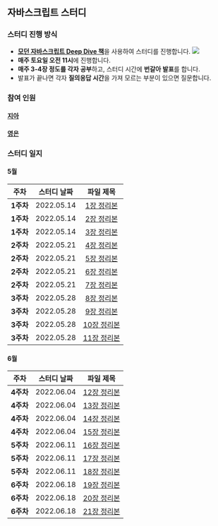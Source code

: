 ## 자바스크립트 스터디
### 스터디 진행 방식

- [**모던 자바스크립트 Deep Dive 책**](https://book.naver.com/bookdb/book_detail.nhn?bid=16710547)을 사용하여 스터디를 진행합니다.
    ![](https://velog.velcdn.com/images/cil05265/post/8b447e1e-2778-455d-8729-21da5eb712b4/image.png)
- **매주 토요일 오전 11시**에 진행합니다.
- **매주 3-4장 정도를 각자 공부**하고, 스터디 시간에 **번갈아 발표**를 합니다.
- 발표가 끝나면 각자 **질의응답 시간**을 가져 모르는 부분이 있으면 질문합니다.

### 참여 인원
#### [지아](https://github.com/yujiah-github)
#### [영은](https://github.com/yeun38)

### 스터디 일지
#### 5월
|주차|스터디 날짜|파일 제목|
|:-------:|:-------:|:-------:|
|**1주차**|2022.05.14|[1장 정리본](https://github.com/yujiah-github/JavascriptStudy/blob/main/%EC%A7%80%EC%95%84/1week/Chapter1.md)|
|**1주차**|2022.05.14|[2장 정리본](https://github.com/yujiah-github/JavascriptStudy/tree/main/%EC%A7%80%EC%95%84/1week/Chapter2.md)|
|**1주차**|2022.05.14|[3장 정리본](https://github.com/yujiah-github/JavascriptStudy/tree/main/%EC%A7%80%EC%95%84/1week/Chapter3.md)|
|**2주차**|2022.05.21|[4장 정리본](https://github.com/yujiah-github/JavascriptStudy/tree/main/%EC%A7%80%EC%95%84/2week/Chpater4.md)|
|**2주차**|2022.05.21|[5장 정리본](https://github.com/yujiah-github/JavascriptStudy/tree/main/%EC%A7%80%EC%95%84/2week/Chapter5.md)|
|**2주차**|2022.05.21|[6장 정리본](https://github.com/yujiah-github/JavascriptStudy/tree/main/%EC%A7%80%EC%95%84/2week/Chapter6.md)|
|**2주차**|2022.05.21|[7장 정리본](https://github.com/yujiah-github/JavascriptStudy/tree/main/%EC%A7%80%EC%95%84/2week/Chapter7.md)|
|**3주차**|2022.05.28|[8장 정리본](https://github.com/yujiah-github/JavascriptStudy/blob/main/%EC%A7%80%EC%95%84//3week/Chapter8.md)|
|**3주차**|2022.05.28|[9장 정리본](https://github.com/yujiah-github/JavascriptStudy/blob/main/%EC%A7%80%EC%95%84//3week/Chapter9.md)|
|**3주차**|2022.05.28|[10장 정리본](https://github.com/yujiah-github/JavascriptStudy/blob/main/%EC%A7%80%EC%95%84//3week/Chapter10.md)|
|**3주차**|2022.05.28|[11장 정리본](https://github.com/yujiah-github/JavascriptStudy/blob/main/%EC%A7%80%EC%95%84//3week/Chapter11.md)|

#### 6월
|주차|스터디 날짜|파일 제목|
|:-------:|:-------:|:-------:|
|**4주차**|2022.06.04|[12장 정리본](https://github.com/yujiah-github/JavascriptStudy/blob/main/%EC%A7%80%EC%95%84//4week/Chapter12.md)|
|**4주차**|2022.06.04|[13장 정리본](https://github.com/yujiah-github/JavascriptStudy/blob/main/%EC%A7%80%EC%95%84//4week/Chapter13.md)|
|**4주차**|2022.06.04|[14장 정리본](https://github.com/yujiah-github/JavascriptStudy/blob/main/%EC%A7%80%EC%95%84//4week/Chapter14.md)|
|**4주차**|2022.06.04|[15장 정리본](https://github.com/yujiah-github/JavascriptStudy/blob/main/%EC%A7%80%EC%95%84//4week/Chapter15.md)|
|**5주차**|2022.06.11|[16장 정리본](https://github.com/yujiah-github/JavascriptStudy/blob/main/%EC%A7%80%EC%95%84//5week/Chapter16.md)|
|**5주차**|2022.06.11|[17장 정리본](https://github.com/yujiah-github/JavascriptStudy/blob/main/%EC%A7%80%EC%95%84//5week/Chapter17.md)|
|**5주차**|2022.06.11|[18장 정리본](https://github.com/yujiah-github/JavascriptStudy/blob/main/%EC%A7%80%EC%95%84//5week/Chapter18.md)|
|**6주차**|2022.06.18|[19장 정리본](https://github.com/yujiah-github/JavascriptStudy/blob/main/%EC%A7%80%EC%95%84//5week/Chapter19.md)|
|**6주차**|2022.06.18|[20장 정리본](https://github.com/yujiah-github/JavascriptStudy/blob/main/%EC%A7%80%EC%95%84//5week/Chapter20.md)|
|**6주차**|2022.06.18|[21장 정리본](https://github.com/yujiah-github/JavascriptStudy/blob/main/%EC%A7%80%EC%95%84//5week/Chapter21.md)|
